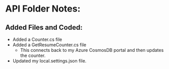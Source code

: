 # API Folder Notes:

## Added Files and Coded:
- Added a Counter.cs file
- Added a GetResumeCounter.cs file 
    - This connects back to my Azure CosmosDB portal and then updates the counter.
- Updated my local.settings.json file. 
